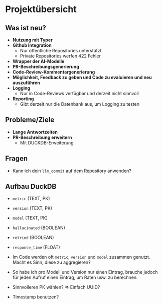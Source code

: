 # Projektübersicht

## Was ist neu?

- **Nutzung mit Typer**
- **Github Integration**
  - Nur öffentliche Repositories unterstützt
  - Private Repositories werfen 422 Fehler
- **Wrapper der AI-Modelle**
- **PR-Beschreibungsgenerierung**
- **Code-Review-Kommentargenerierung**
- **Möglichkeit, Feedback zu geben und Code zu evaluieren und neu auszuführen**
- **Logging**
  - Nur in Code-Reviews verfügbar und derzeit nicht sinnvoll
- **Reporting**
  - Gibt derzeit nur die Datenbank aus, um Logging zu testen

## Probleme/Ziele

- **Lange Antwortzeiten**
- **PR-Beschreibung erweitern**
  - Mit DUCKDB-Erweiterung

## Fragen

- Kann ich dein `llm_commit` auf dem Repository anwenden?

## Aufbau DuckDB

- `metric` (TEXT, PK)
- `version` (TEXT, PK)
- `model` (TEXT, PK)
- `hallucinated` (BOOLEAN)
- `retried` (BOOLEAN)
- `response_time` (FLOAT)

- Im Code werden oft `metric`, `version` und `model` zusammen genutzt. Macht es Sinn, diese zu aggregieren?
- So habe ich pro Modell und Version nur einen Eintrag, brauche jedoch für jeden Aufruf einen Eintrag, um Raten usw. zu berechnen.
- Sinnvolleren PK wählen? => Einfach UUID?
- Timestamp benutzen?